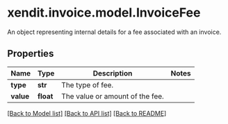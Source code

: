 # xendit.invoice.model.InvoiceFee

An object representing internal details for a fee associated with an invoice.

## Properties
Name | Type | Description | Notes
------------ | ------------- | ------------- | -------------
**type** | **str** | The type of fee. | 
**value** | **float** | The value or amount of the fee. | 

[[Back to Model list]](../README.md#documentation-for-models) [[Back to API list]](../README.md#documentation-for-api-endpoints) [[Back to README]](../README.md)


